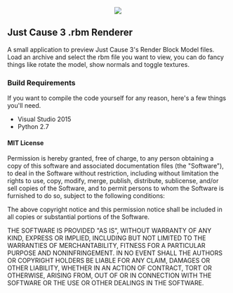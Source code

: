 <p align="center"><img src="http://i.imgur.com/wEE9x53.png"></p>

## Just Cause 3 .rbm Renderer
A small application to preview Just Cause 3's Render Block Model files. Load an archive and select the rbm file you want to view, you can do fancy things like rotate the model, show normals and toggle textures.

### Build Requirements
If you want to compile the code yourself for any reason, here's a few things you'll need.
 - Visual Studio 2015
 - Python 2.7
 
#### MIT License
Permission is hereby granted, free of charge, to any person obtaining a copy
of this software and associated documentation files (the "Software"), to deal
in the Software without restriction, including without limitation the rights
to use, copy, modify, merge, publish, distribute, sublicense, and/or sell
copies of the Software, and to permit persons to whom the Software is
furnished to do so, subject to the following conditions:

The above copyright notice and this permission notice shall be included in all
copies or substantial portions of the Software.

THE SOFTWARE IS PROVIDED "AS IS", WITHOUT WARRANTY OF ANY KIND, EXPRESS OR
IMPLIED, INCLUDING BUT NOT LIMITED TO THE WARRANTIES OF MERCHANTABILITY,
FITNESS FOR A PARTICULAR PURPOSE AND NONINFRINGEMENT. IN NO EVENT SHALL THE
AUTHORS OR COPYRIGHT HOLDERS BE LIABLE FOR ANY CLAIM, DAMAGES OR OTHER
LIABILITY, WHETHER IN AN ACTION OF CONTRACT, TORT OR OTHERWISE, ARISING FROM,
OUT OF OR IN CONNECTION WITH THE SOFTWARE OR THE USE OR OTHER DEALINGS IN THE
SOFTWARE.
